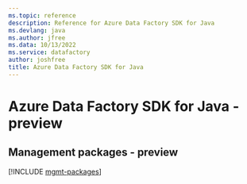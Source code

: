```yaml
---
ms.topic: reference
description: Reference for Azure Data Factory SDK for Java
ms.devlang: java
ms.author: jfree
ms.data: 10/13/2022
ms.service: datafactory
author: joshfree
title: Azure Data Factory SDK for Java
---
```

# Azure Data Factory SDK for Java - preview

## Management packages - preview
[!INCLUDE [mgmt-packages](data-factory-mgmt-index.md)]